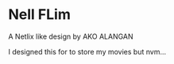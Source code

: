 # Nell FLim

A Netlix like design by AKO ALANGAN

I designed this for to store my movies but nvm...

